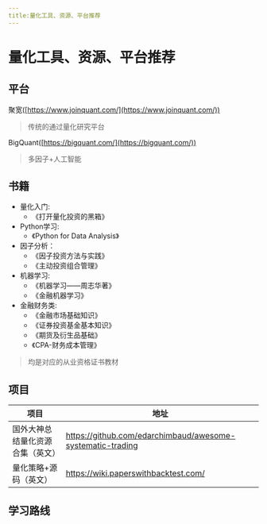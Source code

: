 ```yaml
---
title:量化工具、资源、平台推荐
---
```


# 量化工具、资源、平台推荐


## 平台

聚宽([https://www.joinquant.com/](https://www.joinquant.com/))  

> 传统的通过量化研究平台

BigQuant([https://bigquant.com/](https://bigquant.com/))

> 多因子+人工智能



## 书籍
* 量化入门:
  * 《打开量化投资的黑箱》
* Python学习:
  * 《Python for Data Analysis》
* 因子分析：
  * 《因子投资方法与实践》  
  * 《主动投资组合管理》
* 机器学习:
  * 《机器学习——周志华著》   
  * 《金融机器学习》
* 金融财务类:
  * 《金融市场基础知识》
  * 《证券投资基金基本知识》
  * 《期货及衍生品基础》
  * 《CPA-财务成本管理》
> 均是对应的从业资格证书教材


## 项目

| 项目               | 地址                                                           |
|------------------|--------------------------------------------------------------|
| 国外大神总结量化资源合集（英文） | <https://github.com/edarchimbaud/awesome-systematic-trading> |
| 量化策略+源码（英文）      | <https://wiki.paperswithbacktest.com/>                       |

## 学习路线

